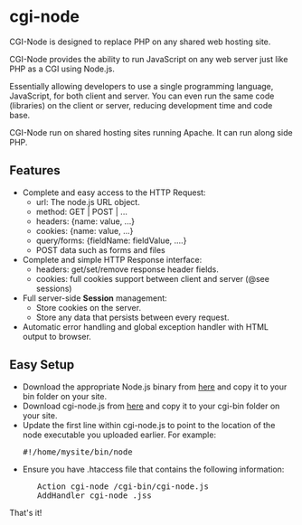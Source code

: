 cgi-node
========

CGI-Node is designed to replace PHP on any shared web hosting site.

CGI-Node provides the ability to run JavaScript on any web server just like PHP as a CGI using Node.js. 

Essentially allowing developers to use a single programming language, JavaScript, for both client and server. You can even run the same code (libraries) on the client or server, reducing development time and code base.

CGI-Node run on shared hosting sites running Apache. It can run along side PHP.

<h2>Features</h2>

<ul>
  <li>Complete and easy access to the HTTP Request:
    <ul>
      <li>url: The node.js URL object.</li>
      <li>method: GET | POST | ...</li>
      <li>headers: {name: value, ...}</li>
      <li>cookies: {name: value, ...}</li>
      <li>query/forms: {fieldName: fieldValue, ....}</li>
      <li>POST data such as forms and files</li>
    </ul>
  </li>
  <li>Complete and simple HTTP Response interface:
    <ul>
      <li>headers: get/set/remove response header fields.</li>
      <li>cookies: full cookies support between client and server (@see sessions)</li>
    </ul>
  </li>
  <li>Full server-side <b>Session</b> management:
    <ul>
      <li>Store cookies on the server.</li>
      <li>Store any data that persists between every request.</li>
    </ul>
  </li>
  <li>Automatic error handling and global exception handler with HTML output to browser.</li>
</ul>

<h2>Easy Setup</h2>

<ul>
  <li>Download the appropriate Node.js binary from <a href="http://nodejs.org/download/">here</a> and copy it to your bin folder on your site.</li>
  <li>Download cgi-node.js from <a href="http://www.cgi-node.org/downloads">here</a> and copy it to your cgi-bin folder on your site.
  <li>Update the first line within cgi-node.js to point to the location of the node executable you uploaded earlier. For example:
    <pre>#!/home/mysite/bin/node</pre>
  </li>
  <li>Ensure you have .htaccess file that contains the following information:
   <pre>
   Action cgi-node /cgi-bin/cgi-node.js 
   AddHandler cgi-node .jss</pre>
  </li>
</ul>

That's it!
